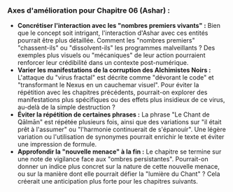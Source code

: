 ### Axes d'amélioration pour Chapitre 06 (Ashar) :

*   **Concrétiser l'interaction avec les "nombres premiers vivants" :** Bien que le concept soit intrigant, l'interaction d'Ashar avec ces entités pourrait être plus détaillée. Comment les "nombres premiers" "chassent-ils" ou "dissolvent-ils" les programmes malveillants ? Des exemples plus visuels ou "mécaniques" de leur action pourraient renforcer leur crédibilité dans un contexte post-numérique.
*   **Varier les manifestations de la corruption des Alchimistes Noirs :** L'attaque du "virus fractal" est décrite comme "dévorant le code" et "transformant le Nexus en un cauchemar visuel". Pour éviter la répétition avec les chapitres précédents, pourrait-on explorer des manifestations plus spécifiques ou des effets plus insidieux de ce virus, au-delà de la simple destruction ?
*   **Éviter la répétition de certaines phrases :** La phrase "Le Chant de Qālmān" est répétée plusieurs fois, ainsi que des variations sur "il était prêt à l'assumer" ou "l'harmonie continuerait de s'épanouir". Une légère variation ou l'utilisation de synonymes pourrait enrichir le texte et éviter une impression de formule.
*   **Approfondir la "nouvelle menace" à la fin :** Le chapitre se termine sur une note de vigilance face aux "ombres persistantes". Pourrait-on donner un indice plus concret sur la nature de cette nouvelle menace, ou sur la manière dont elle pourrait défier la "lumière du Chant" ? Cela créerait une anticipation plus forte pour les chapitres suivants.

